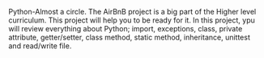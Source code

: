 Python-Almost a circle.  The AirBnB project is a big part of the Higher level curriculum. This project will help you to be ready for it. In this project, ypu will review everything about Python; import, exceptions, class, private attribute, getter/setter, class method, static method, inheritance, unittest and read/write file.
